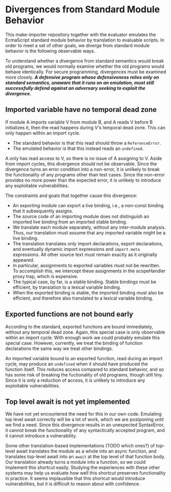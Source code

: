 # Divergences from Standard Module Behavior

This make-importer repository together with the evaluator emulates the EcmaScript standard module behavior by translation to evaluable scripts. In order to meet a set of other goals, we diverge from standard module behavior is the following observable ways.

To understand whether a divergence from standard semantics would break old programs, we would normally examine whether the old programs would behave identically. For secure programming, divergences must be examined more closely. ***A defensive program whose defensiveness relies only on standard semantics, unaware that it runs on an emulation, must still successfully defend against an adversary seeking to exploit the divergence.***

## Imported variable have no temporal dead zone

If module A imports variable V from module B, and A reads V before B initializes it, then the read happens during V's temporal dead zone. This can only happen within an import cycle.

   * The standard behavior is that this read should throw a `ReferenceError`.
   * The emulated behavior is that this instead reads an `undefined`.

A only has read access to V, so there is no issue of A assigning to V. Aside from import cycles, this divergence should not be observable. Since the divergence turns an error condition into a non-error, it is unlikely to break the functionality of any programs other than test cases. Since the non-error provides no more power than the expected error, it is unlikely to introduce any exploitable vulnerabilities.

The constraints and goals that together cause this divergence:

   * An exporting module can export a live binding, i.e., a non-const binding that it subsequently assigns.
   * The source code of an importing module does not distinguish an imported live binding from an imported stable binding.
   * We translate each module separately, without any inter-module analysis. Thus, our translation must assume that any imported variable might be a live binding.
   * The translation translates only import declarations, export declarations, and eventually dynamic import expressions and `import.meta` expressions. All other source text must remain exactly as it originally appeared.
   * In particular, assignments to exported variables must not be rewritten. To accomplish this, we intercept these assignments in the scopeHandler proxy trap, which is expensive.
   * The typical case, by far, is a stable binding. Stable bindings must be efficient, by translation to a lexical variable binding.
   * When the exported binding is stable, the imported binding must also be efficient, and therefore also translated to a lexical variable binding.

## Exported functions are not bound early

According to the standard, exported functions are bound immediately, without any temporal dead zone. Again, this special case is only observable within an import cycle. With enough work we could probably emulate this special case. However, currently, we treat the binding of function declarations the same way we treat other bindings.

An imported variable bound to an exported function, read during an import cycle, may produce an `undefined` when it should have produced the function itself. This reduces access compared to standard behavior, and so has some risk of breaking the fuctionality of old programs, though still tiny. Since it is only a reduction of access, it is unlikely to introduce any exploitable vulnerabilities.

## Top level await is not yet implemented

We have not yet encountered the need for this in our own code. Emulating top level await correctly will be a lot of work, which we are postponing until we find a need. Since this divergence results in an unexpected SyntaxError, it cannot break the functionality of any syntactically accepted program, and it cannot introduce a vulnerability.

Some other translation-based implementations (TODO which ones?) of top-level await translates the module as a whole into an async function, and translates top-level await into an `await` at the top level of that function body. Our translation already turns a module into a function, so we could implement this shortcut easily. Studying the experiences with these other systems may help us evaluate how well this shortcut preserves functionality in practice. It seems implausible that this shortcut would introduce vulnerabilities, but it is difficult to reason about with confidence.
